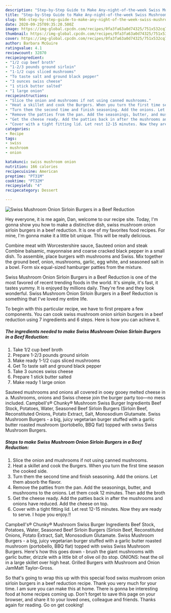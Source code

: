 ```yaml
---
description: "Step-by-Step Guide to Make Any-night-of-the-week Swiss Mushroom Onion Sirloin Burgers in a Beef Reduction"
title: "Step-by-Step Guide to Make Any-night-of-the-week Swiss Mushroom Onion Sirloin Burgers in a Beef Reduction"
slug: 966-step-by-step-guide-to-make-any-night-of-the-week-swiss-mushroom-onion-sirloin-burgers-in-a-beef-reduction
date: 2020-09-25T09:35:20.500Z
image: https://img-global.cpcdn.com/recipes/0fa3fa63a0d74325/751x532cq70/swiss-mushroom-onion-sirloin-burgers-in-a-beef-reduction-recipe-main-photo.jpg
thumbnail: https://img-global.cpcdn.com/recipes/0fa3fa63a0d74325/751x532cq70/swiss-mushroom-onion-sirloin-burgers-in-a-beef-reduction-recipe-main-photo.jpg
cover: https://img-global.cpcdn.com/recipes/0fa3fa63a0d74325/751x532cq70/swiss-mushroom-onion-sirloin-burgers-in-a-beef-reduction-recipe-main-photo.jpg
author: Barbara McGuire
ratingvalue: 4.1
reviewcount: 32870
recipeingredient:
- "1/2 cup beef broth"
- "1-2/3 pounds ground sirloin"
- "1-1/2 cups sliced mushrooms"
- "To taste salt and ground black pepper"
- "3 ounces swiss cheese"
- "1 stick butter salted"
- "1 large onion"
recipeinstructions:
- "Slice the onion and mushrooms if not using canned mushrooms."
- "Heat a skillet and cook the Burgers. When you turn the first time season the cooked side."
- "Turn them the second time and finish seasoning. Add the onions. Let them absorb the flavor."
- "Remove the patties from the pan. Add the seasonings, butter, and mushrooms to the onions. Let them cook 12 minutes. Then add the broth"
- "Get the cheese ready. Add the patties back in after the mushrooms and onions have reduced. Add the cheese on top."
- "Cover with a tight fitting lid. Let rest 12-15 minutes. Now they are ready to serve. I hope you enjoy.!!"
categories:
- Recipe
tags:
- swiss
- mushroom
- onion

katakunci: swiss mushroom onion 
nutrition: 166 calories
recipecuisine: American
preptime: "PT31M"
cooktime: "PT32M"
recipeyield: "4"
recipecategory: Dessert

---
```



![Swiss Mushroom Onion Sirloin Burgers in a Beef Reduction](https://img-global.cpcdn.com/recipes/0fa3fa63a0d74325/751x532cq70/swiss-mushroom-onion-sirloin-burgers-in-a-beef-reduction-recipe-main-photo.jpg)

Hey everyone, it is me again, Dan, welcome to our recipe site. Today, I'm gonna show you how to make a distinctive dish, swiss mushroom onion sirloin burgers in a beef reduction. It is one of my favorites food recipes. For mine, I'm gonna make it a little bit unique. This will be really delicious.

Combine meat with Worcestershire sauce, Sauteed onion and steak Combine balsamic, mayonnaise and coarse cracked black pepper in a small dish. To assemble, place burgers with mushrooms and Swiss. Mix together the ground beef, onion, mushrooms, garlic, egg white, and seasoned salt in a bowl. Form six equal-sized hamburger patties from the mixture.

Swiss Mushroom Onion Sirloin Burgers in a Beef Reduction is one of the most favored of recent trending foods in the world. It's simple, it's fast, it tastes yummy. It is enjoyed by millions daily. They're fine and they look wonderful. Swiss Mushroom Onion Sirloin Burgers in a Beef Reduction is something that I've loved my entire life.


To begin with this particular recipe, we have to first prepare a few components. You can cook swiss mushroom onion sirloin burgers in a beef reduction using 7 ingredients and 6 steps. Here is how you can achieve it.

<!--inarticleads1-->

##### The ingredients needed to make Swiss Mushroom Onion Sirloin Burgers in a Beef Reduction:

1. Take 1/2 cup beef broth
1. Prepare 1-2/3 pounds ground sirloin
1. Make ready 1-1/2 cups sliced mushrooms
1. Get To taste salt and ground black pepper
1. Take 3 ounces swiss cheese
1. Prepare 1 stick butter salted
1. Make ready 1 large onion


Sauteed mushrooms and onions all covered in ooey gooey melted cheese in a. Mushrooms, onions and Swiss cheese join the burger party too—no mess included. Campbell&#39;s® Chunky® Mushroom Swiss Burger Ingredients Beef Stock, Potatoes, Water, Seasoned Beef Sirloin Burgers (Sirloin Beef, Reconstituted Onions, Potato Extract, Salt, Monosodium Glutamate. Swiss Mushroom Burgers - a big, juicy vegetarian burger stuffed with a garlic butter roasted mushroom (portobello, BBQ flat) topped with swiss Swiss Mushroom Burgers. 

<!--inarticleads2-->

##### Steps to make Swiss Mushroom Onion Sirloin Burgers in a Beef Reduction:

1. Slice the onion and mushrooms if not using canned mushrooms.
1. Heat a skillet and cook the Burgers. When you turn the first time season the cooked side.
1. Turn them the second time and finish seasoning. Add the onions. Let them absorb the flavor.
1. Remove the patties from the pan. Add the seasonings, butter, and mushrooms to the onions. Let them cook 12 minutes. Then add the broth
1. Get the cheese ready. Add the patties back in after the mushrooms and onions have reduced. Add the cheese on top.
1. Cover with a tight fitting lid. Let rest 12-15 minutes. Now they are ready to serve. I hope you enjoy.!!


Campbell&#39;s® Chunky® Mushroom Swiss Burger Ingredients Beef Stock, Potatoes, Water, Seasoned Beef Sirloin Burgers (Sirloin Beef, Reconstituted Onions, Potato Extract, Salt, Monosodium Glutamate. Swiss Mushroom Burgers - a big, juicy vegetarian burger stuffed with a garlic butter roasted mushroom (portobello, BBQ flat) topped with swiss Swiss Mushroom Burgers. Here&#39;s how this goes down - brush the giant mushrooms with garlic butter, drizzle with a little bit of olive oil (to stop. ONIONS: heat the oil in a large skillet over high heat. Grilled Burgers with Mushroom and Onion JamMatt Taylor-Gross. 

So that's going to wrap this up with this special food swiss mushroom onion sirloin burgers in a beef reduction recipe. Thank you very much for your time. I am sure you can make this at home. There is gonna be interesting food at home recipes coming up. Don't forget to save this page on your browser, and share it to your loved ones, colleague and friends. Thanks again for reading. Go on get cooking!
